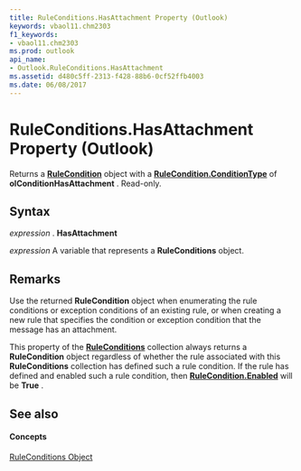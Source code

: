 ```yaml
---
title: RuleConditions.HasAttachment Property (Outlook)
keywords: vbaol11.chm2303
f1_keywords:
- vbaol11.chm2303
ms.prod: outlook
api_name:
- Outlook.RuleConditions.HasAttachment
ms.assetid: d480c5ff-2313-f428-88b6-0cf52ffb4003
ms.date: 06/08/2017
---
```



# RuleConditions.HasAttachment Property (Outlook)

Returns a **[RuleCondition](rulecondition-object-outlook.md)** object with a **[RuleCondition.ConditionType](rulecondition-conditiontype-property-outlook.md)** of **olConditionHasAttachment** . Read-only.


## Syntax

 _expression_ . **HasAttachment**

 _expression_ A variable that represents a **RuleConditions** object.


## Remarks

Use the returned **RuleCondition** object when enumerating the rule conditions or exception conditions of an existing rule, or when creating a new rule that specifies the condition or exception condition that the message has an attachment.

This property of the **[RuleConditions](ruleconditions-object-outlook.md)** collection always returns a **RuleCondition** object regardless of whether the rule associated with this **RuleConditions** collection has defined such a rule condition. If the rule has defined and enabled such a rule condition, then **[RuleCondition.Enabled](rulecondition-enabled-property-outlook.md)** will be **True** .


## See also


#### Concepts


[RuleConditions Object](ruleconditions-object-outlook.md)

